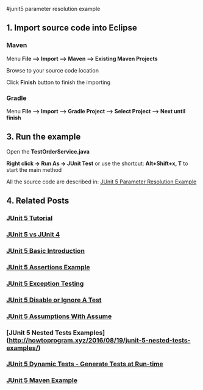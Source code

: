 #junit5 parameter resolution example


## 1. Import source code into Eclipse
### Maven

Menu **File –> Import –> Maven –> Existing Maven Projects**

Browse to your source code location

Click **Finish** button to finish the importing

### Gradle
Menu **File –> Import –> Gradle Project –> Select Project --> Next until finish**

## 3. Run the example


Open the **TestOrderService.java** 

**Right click -> Run As -> JUnit Test** or use the shortcut: **Alt+Shift+x, T** to start the main method

All the source code are described in: [JUnit 5 Parameter Resolution Example](http://howtoprogram.xyz/2016/10/28/junit-5-parameter-resolution-example/)

## 4. Related Posts
### [JUnit 5 Tutorial](http://howtoprogram.xyz/java-technologies/junit-5-tutorial/)
### [JUnit 5 vs JUnit 4](http://howtoprogram.xyz/2016/08/10/junit-5-vs-junit-4/)
### [JUnit 5 Basic Introduction](http://howtoprogram.xyz/2016/08/07/junit-5-basic-introduction/)
### [JUnit 5 Assertions Example](http://howtoprogram.xyz/2016/08/12/junit-5-assertions-example/)
### [JUnit 5 Exception Testing](http://howtoprogram.xyz/2016/08/15/junit-5-exception-testing/)
### [JUnit 5 Disable or Ignore A Test](http://howtoprogram.xyz/2016/08/14/junit-5-disable-ignore-tests/)
### [JUnit 5 Assumptions With Assume](http://howtoprogram.xyz/2016/08/17/junit-5-assumptions-assume/)
### [JUnit 5 Nested Tests Examples] (http://howtoprogram.xyz/2016/08/19/junit-5-nested-tests-examples/)
### [JUnit 5 Dynamic Tests - Generate Tests at Run-time](http://howtoprogram.xyz/2016/08/21/junit-5-dynamic-tests/)
### [JUnit 5 Maven Example](http://howtoprogram.xyz/2016/09/09/junit-5-maven-example/)